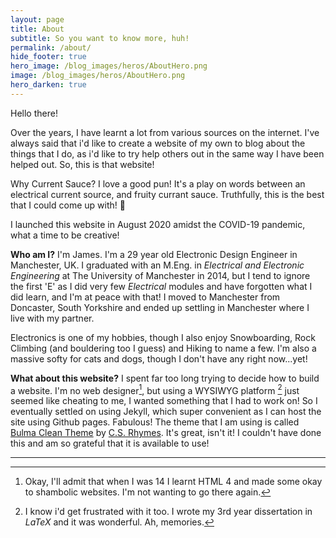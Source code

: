 ```yaml
---
layout: page
title: About
subtitle: So you want to know more, huh!
permalink: /about/
hide_footer: true
hero_image: /blog_images/heros/AboutHero.png
image: /blog_images/heros/AboutHero.png
hero_darken: true
---
```


Hello there! 

Over the years, I have learnt a lot from various sources on the internet. I've always said that i'd like to create a website of my own to blog about the things that I do, as i'd like to try help others out in the same way I have been helped out. So, this is that website!

Why Current Sauce? I love a good pun! It's a play on words between an electrical current source, and fruity currant sauce. Truthfully, this is the best that I could come up with! :rofl:

I launched this website in August 2020 amidst the COVID-19 pandemic, what a time to be creative!

**Who am I?**
I'm James. I'm a 29 year old Electronic Design Engineer in Manchester, UK.
I graduated with an M.Eng. in *Electrical and Electronic Engineering* at The University of Manchester in 2014, but I tend to ignore the first 'E' as I did very few *Electrical* modules and have forgotten what I did learn, and I'm at peace with that! I moved to Manchester from Doncaster, South Yorkshire and ended up settling in Manchester where I live with my partner.

Electronics is one of my hobbies, though I also enjoy Snowboarding, Rock Climbing (and bouldering too I guess) and Hiking to name a few. I'm also a massive softy for cats and dogs, though I don't have any right now...yet!

**What about this website?**
I spent far too long trying to decide how to build a website. I'm no web designer[^1], but using a WYSIWYG platform [^2] just seemed like cheating to me, I wanted something that I had to work on!
So I eventually settled on using Jekyll, which super convenient as I can host the site using Github pages. Fabulous! The theme that I am using is called [Bulma Clean Theme](https://github.com/chrisrhymes/bulma-clean-theme) by [C.S. Rhymes](https://www.csrhymes.com). It's great, isn't it! I couldn't have done this and am so grateful that it is available to use!



---
[^1]: Okay, I'll admit that when I was 14 I learnt HTML 4 and made some okay to shambolic websites. I'm not wanting to go there again.
[^2]: I know i'd get frustrated with it too. I wrote my 3rd year dissertation in *LaTeX* and it was wonderful. Ah, memories.